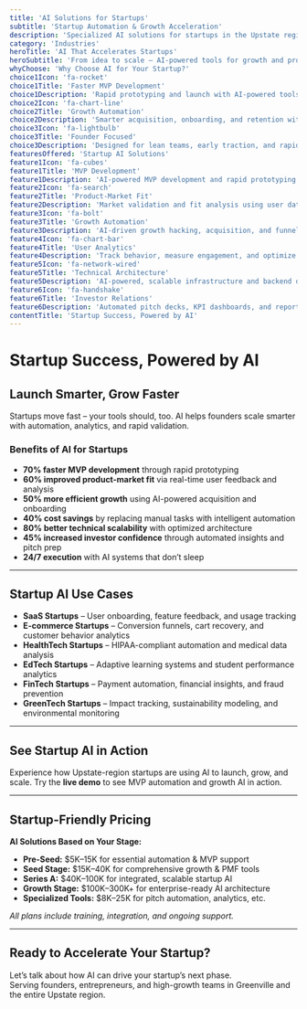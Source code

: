 ```yaml
---
title: 'AI Solutions for Startups'
subtitle: 'Startup Automation & Growth Acceleration'
description: 'Specialized AI solutions for startups in the Upstate region. From MVP automation and product analytics to customer onboarding and growth hacking. Built for founders, entrepreneurs, and high-growth teams.'
category: 'Industries'
heroTitle: 'AI That Accelerates Startups'
heroSubtitle: 'From idea to scale – AI-powered tools for growth and product-market fit'
whyChoose: 'Why Choose AI for Your Startup?'
choice1Icon: 'fa-rocket'
choice1Title: 'Faster MVP Development'
choice1Description: 'Rapid prototyping and launch with AI-powered tools'
choice2Icon: 'fa-chart-line'
choice2Title: 'Growth Automation'
choice2Description: 'Smarter acquisition, onboarding, and retention with minimal resources'
choice3Icon: 'fa-lightbulb'
choice3Title: 'Founder Focused'
choice3Description: 'Designed for lean teams, early traction, and rapid iteration'
featuresOffered: 'Startup AI Solutions'
feature1Icon: 'fa-cubes'
feature1Title: 'MVP Development'
feature1Description: 'AI-powered MVP development and rapid prototyping for faster launch'
feature2Icon: 'fa-search'
feature2Title: 'Product-Market Fit'
feature2Description: 'Market validation and fit analysis using user data and feedback'
feature3Icon: 'fa-bolt'
feature3Title: 'Growth Automation'
feature3Description: 'AI-driven growth hacking, acquisition, and funnel optimization'
feature4Icon: 'fa-chart-bar'
feature4Title: 'User Analytics'
feature4Description: 'Track behavior, measure engagement, and optimize UX'
feature5Icon: 'fa-network-wired'
feature5Title: 'Technical Architecture'
feature5Description: 'AI-powered, scalable infrastructure and backend design'
feature6Icon: 'fa-handshake'
feature6Title: 'Investor Relations'
feature6Description: 'Automated pitch decks, KPI dashboards, and reporting'
contentTitle: 'Startup Success, Powered by AI'
---
```


# Startup Success, Powered by AI

## Launch Smarter, Grow Faster

Startups move fast – your tools should, too. AI helps founders scale smarter with automation, analytics, and rapid validation.

### Benefits of AI for Startups

- **70% faster MVP development** through rapid prototyping
- **60% improved product-market fit** via real-time user feedback and analysis
- **50% more efficient growth** using AI-powered acquisition and onboarding
- **40% cost savings** by replacing manual tasks with intelligent automation
- **80% better technical scalability** with optimized architecture
- **45% increased investor confidence** through automated insights and pitch prep
- **24/7 execution** with AI systems that don’t sleep

---

## Startup AI Use Cases

- **SaaS Startups** – User onboarding, feature feedback, and usage tracking
- **E-commerce Startups** – Conversion funnels, cart recovery, and customer behavior analytics
- **HealthTech Startups** – HIPAA-compliant automation and medical data analysis
- **EdTech Startups** – Adaptive learning systems and student performance analytics
- **FinTech Startups** – Payment automation, financial insights, and fraud prevention
- **GreenTech Startups** – Impact tracking, sustainability modeling, and environmental monitoring

---

## See Startup AI in Action

Experience how Upstate-region startups are using AI to launch, grow, and scale. Try the **live demo** to see MVP automation and growth AI in action.

---

## Startup-Friendly Pricing

**AI Solutions Based on Your Stage:**

- **Pre-Seed:** $5K–15K for essential automation & MVP support
- **Seed Stage:** $15K–40K for comprehensive growth & PMF tools
- **Series A:** $40K–100K for integrated, scalable startup AI
- **Growth Stage:** $100K–300K+ for enterprise-ready AI architecture
- **Specialized Tools:** $8K–25K for pitch automation, analytics, etc.

_All plans include training, integration, and ongoing support._

---

## Ready to Accelerate Your Startup?

Let’s talk about how AI can drive your startup’s next phase.  
Serving founders, entrepreneurs, and high-growth teams in Greenville and the entire Upstate region.
